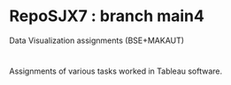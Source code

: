 # RepoSJX7 : branch main4
Data Visualization assignments (BSE+MAKAUT)
#
Assignments of various tasks worked in Tableau software.

